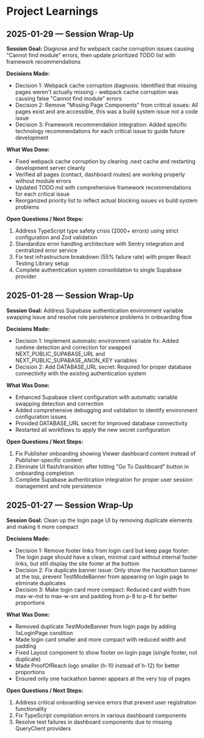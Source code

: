 # Project Learnings

## 2025-01-29 — Session Wrap-Up
**Session Goal:** Diagnose and fix webpack cache corruption issues causing "Cannot find module" errors, then update prioritized TODO list with framework recommendations

**Decisions Made:**
- Decision 1: Webpack cache corruption diagnosis: Identified that missing pages weren't actually missing - webpack cache corruption was causing false "Cannot find module" errors
- Decision 2: Remove "Missing Page Components" from critical issues: All pages exist and are accessible, this was a build system issue not a code issue
- Decision 3: Framework recommendation integration: Added specific technology recommendations for each critical issue to guide future development

**What Was Done:**
- Fixed webpack cache corruption by clearing .next cache and restarting development server cleanly
- Verified all pages (contact, dashboard routes) are working properly without module errors
- Updated TODO.md with comprehensive framework recommendations for each critical issue
- Reorganized priority list to reflect actual blocking issues vs build system problems

**Open Questions / Next Steps:**
1. Address TypeScript type safety crisis (2000+ errors) using strict configuration and Zod validation
2. Standardize error handling architecture with Sentry integration and centralized error service
3. Fix test infrastructure breakdown (55% failure rate) with proper React Testing Library setup
4. Complete authentication system consolidation to single Supabase provider

## 2025-01-28 — Session Wrap-Up
**Session Goal:** Address Supabase authentication environment variable swapping issue and resolve role persistence problems in onboarding flow

**Decisions Made:**
- Decision 1: Implement automatic environment variable fix: Added runtime detection and correction for swapped NEXT_PUBLIC_SUPABASE_URL and NEXT_PUBLIC_SUPABASE_ANON_KEY variables
- Decision 2: Add DATABASE_URL secret: Required for proper database connectivity with the existing authentication system

**What Was Done:**
- Enhanced Supabase client configuration with automatic variable swapping detection and correction
- Added comprehensive debugging and validation to identify environment configuration issues
- Provided DATABASE_URL secret for improved database connectivity
- Restarted all workflows to apply the new secret configuration

**Open Questions / Next Steps:**
1. Fix Publisher onboarding showing Viewer dashboard content instead of Publisher-specific content
2. Eliminate UI flash/transition after hitting "Go To Dashboard" button in onboarding completion
3. Complete Supabase authentication integration for proper user session management and role persistence

## 2025-01-27 — Session Wrap-Up
**Session Goal:** Clean up the login page UI by removing duplicate elements and making it more compact

**Decisions Made:**
- Decision 1: Remove footer links from login card but keep page footer: The login page should have a clean, minimal card without internal footer links, but still display the site footer at the bottom
- Decision 2: Fix duplicate banner issue: Only show the hackathon banner at the top, prevent TestModeBanner from appearing on login page to eliminate duplicates
- Decision 3: Make login card more compact: Reduced card width from max-w-md to max-w-sm and padding from p-8 to p-6 for better proportions

**What Was Done:**
- Removed duplicate TestModeBanner from login page by adding !isLoginPage condition
- Made login card smaller and more compact with reduced width and padding
- Fixed Layout component to show footer on login page (single footer, not duplicate)
- Made ProofOfReach logo smaller (h-10 instead of h-12) for better proportions
- Ensured only one hackathon banner appears at the very top of pages

**Open Questions / Next Steps:**
1. Address critical onboarding service errors that prevent user registration functionality
2. Fix TypeScript compilation errors in various dashboard components
3. Resolve test failures in dashboard components due to missing QueryClient providers